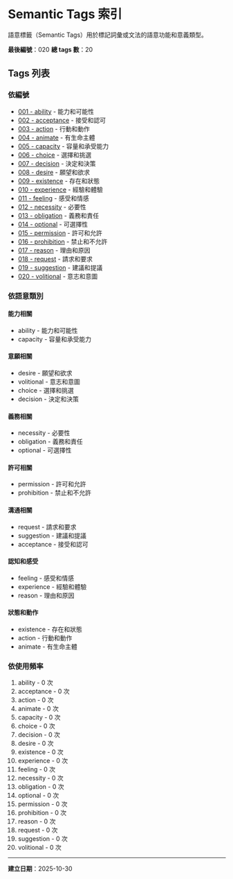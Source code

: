 # Semantic Tags 索引

語意標籤（Semantic Tags）用於標記詞彙或文法的語意功能和意義類型。

**最後編號**：020
**總 tags 數**：20

## Tags 列表

### 依編號
- [001 - ability](001_ability.md) - 能力和可能性
- [002 - acceptance](002_acceptance.md) - 接受和認可
- [003 - action](003_action.md) - 行動和動作
- [004 - animate](004_animate.md) - 有生命主體
- [005 - capacity](005_capacity.md) - 容量和承受能力
- [006 - choice](006_choice.md) - 選擇和挑選
- [007 - decision](007_decision.md) - 決定和決策
- [008 - desire](008_desire.md) - 願望和欲求
- [009 - existence](009_existence.md) - 存在和狀態
- [010 - experience](010_experience.md) - 經驗和體驗
- [011 - feeling](011_feeling.md) - 感受和情感
- [012 - necessity](012_necessity.md) - 必要性
- [013 - obligation](013_obligation.md) - 義務和責任
- [014 - optional](014_optional.md) - 可選擇性
- [015 - permission](015_permission.md) - 許可和允許
- [016 - prohibition](016_prohibition.md) - 禁止和不允許
- [017 - reason](017_reason.md) - 理由和原因
- [018 - request](018_request.md) - 請求和要求
- [019 - suggestion](019_suggestion.md) - 建議和提議
- [020 - volitional](020_volitional.md) - 意志和意圖

### 依語意類別

#### 能力相關
- ability - 能力和可能性
- capacity - 容量和承受能力

#### 意願相關
- desire - 願望和欲求
- volitional - 意志和意圖
- choice - 選擇和挑選
- decision - 決定和決策

#### 義務相關
- necessity - 必要性
- obligation - 義務和責任
- optional - 可選擇性

#### 許可相關
- permission - 許可和允許
- prohibition - 禁止和不允許

#### 溝通相關
- request - 請求和要求
- suggestion - 建議和提議
- acceptance - 接受和認可

#### 認知和感受
- feeling - 感受和情感
- experience - 經驗和體驗
- reason - 理由和原因

#### 狀態和動作
- existence - 存在和狀態
- action - 行動和動作
- animate - 有生命主體

### 依使用頻率
1. ability - 0 次
2. acceptance - 0 次
3. action - 0 次
4. animate - 0 次
5. capacity - 0 次
6. choice - 0 次
7. decision - 0 次
8. desire - 0 次
9. existence - 0 次
10. experience - 0 次
11. feeling - 0 次
12. necessity - 0 次
13. obligation - 0 次
14. optional - 0 次
15. permission - 0 次
16. prohibition - 0 次
17. reason - 0 次
18. request - 0 次
19. suggestion - 0 次
20. volitional - 0 次

---

**建立日期**：2025-10-30
